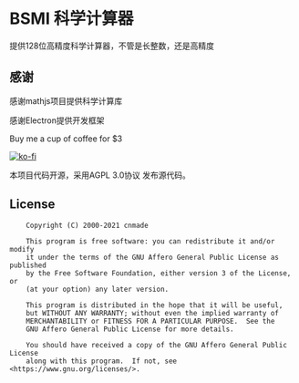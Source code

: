# BSMI 科学计算器


提供128位高精度科学计算器，不管是长整数，还是高精度

## 感谢

感谢mathjs项目提供科学计算库

感谢Electron提供开发框架



Buy me a cup of coffee for $3

[![ko-fi](https://ko-fi.com/img/githubbutton_sm.svg)](https://ko-fi.com/M4M54KKIF)



本项目代码开源，采用AGPL 3.0协议 发布源代码。



## License

```
    Copyright (C) 2000-2021 cnmade

    This program is free software: you can redistribute it and/or modify
    it under the terms of the GNU Affero General Public License as published
    by the Free Software Foundation, either version 3 of the License, or
    (at your option) any later version.

    This program is distributed in the hope that it will be useful,
    but WITHOUT ANY WARRANTY; without even the implied warranty of
    MERCHANTABILITY or FITNESS FOR A PARTICULAR PURPOSE.  See the
    GNU Affero General Public License for more details.

    You should have received a copy of the GNU Affero General Public License
    along with this program.  If not, see <https://www.gnu.org/licenses/>.
```
